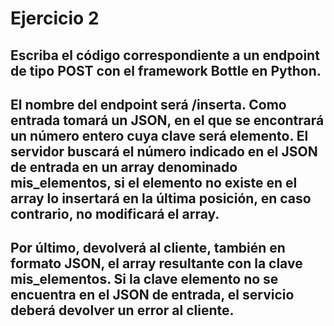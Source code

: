 # Ejercicio 2
## Escriba el código correspondiente a un endpoint de tipo POST con el framework Bottle en Python.

## El nombre del endpoint será /inserta. Como entrada tomará un JSON, en el que se encontrará un número entero cuya clave será elemento. El servidor buscará el número indicado en el JSON de entrada en un array denominado mis_elementos, si el elemento no existe en el array lo insertará en la última posición, en caso contrario, no modificará el array.
## Por último, devolverá al cliente, también en formato JSON, el array resultante con la clave mis_elementos. Si la clave elemento no se encuentra en el JSON de entrada, el servicio deberá devolver un error al cliente.
